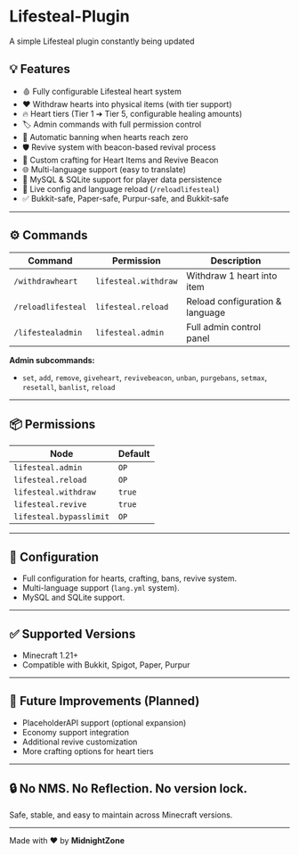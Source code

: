 # Lifesteal-Plugin
A simple Lifesteal plugin constantly being updated

## 💡 Features

- 🩸 Fully configurable Lifesteal heart system
- ❤️ Withdraw hearts into physical items (with tier support)
- 🔥 Heart tiers (Tier 1 ➔ Tier 5, configurable healing amounts)
- 🏷️ Admin commands with full permission control
- 🚫 Automatic banning when hearts reach zero
- 🛡️ Revive system with beacon-based revival process
- 🎯 Custom crafting for Heart Items and Revive Beacon
- 🌐 Multi-language support (easy to translate)
- 💾 MySQL & SQLite support for player data persistence
- 🔄 Live config and language reload (`/reloadlifesteal`)
- ✅ Bukkit-safe, Paper-safe, Purpur-safe, and Bukkit-safe

---

## ⚙ Commands

| Command | Permission | Description |
|---------|------------|-------------|
| `/withdrawheart` | `lifesteal.withdraw` | Withdraw 1 heart into item |
| `/reloadlifesteal` | `lifesteal.reload` | Reload configuration & language |
| `/lifestealadmin` | `lifesteal.admin` | Full admin control panel |

**Admin subcommands:**

- `set`, `add`, `remove`, `giveheart`, `revivebeacon`, `unban`, `purgebans`, `setmax`, `resetall`, `banlist`, `reload`

---

## 📦 Permissions

| Node | Default |
|------|---------|
| `lifesteal.admin` | `OP` |
| `lifesteal.reload` | `OP` |
| `lifesteal.withdraw` | `true` |
| `lifesteal.revive` | `true` |
| `lifesteal.bypasslimit` | `OP` |

---

## 🔧 Configuration

- Full configuration for hearts, crafting, bans, revive system.
- Multi-language support (`lang.yml` system).
- MySQL and SQLite support.

---

## ✅ Supported Versions

- Minecraft 1.21+  
- Compatible with Bukkit, Spigot, Paper, Purpur

---

## 🚀 Future Improvements (Planned)

- PlaceholderAPI support (optional expansion)
- Economy support integration
- Additional revive customization
- More crafting options for heart tiers

---

## 🔒 No NMS. No Reflection. No version lock.

Safe, stable, and easy to maintain across Minecraft versions.

---

Made with ❤️ by **MidnightZone**
